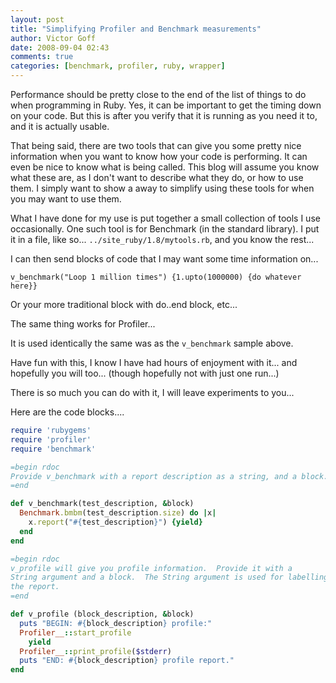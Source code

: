 ```yaml
---
layout: post
title: "Simplifying Profiler and Benchmark measurements"
author: Victor Goff
date: 2008-09-04 02:43
comments: true
categories: [benchmark, profiler, ruby, wrapper]
---
```


Performance should be pretty close to the end of the list of things to do when programming in Ruby.  Yes, it can be important to get the timing down on your code.  But this is after you verify that it is running as you need it to, and it is actually usable.<!-- more --> 

That being said, there are two tools that can give you some pretty nice information when you want to know how your code is performing.  It can even be nice to know what is being called.  This blog will assume you know what these are, as I don't want to describe what they do, or how to use them.  I simply want to show a away to simplify using these tools for when you may want to use them.

What I have done for my use is put together a small collection of tools I use occasionally.  One such tool is for Benchmark (in the standard library).  I put it in a file, like so... `../site_ruby/1.8/mytools.rb`, and you know the rest...

I can then send blocks of code that I may want some time information on...

`v_benchmark("Loop 1 million times") {1.upto(1000000) {do whatever here}}`

Or your more traditional block with do..end block, etc...

The same thing works for Profiler... 

It is used identically the same was as the `v_benchmark` sample above. 

Have fun with this, I know I have had hours of enjoyment with it... and hopefully you will too... (though hopefully not with just one run...)

There is so much you can do with it, I will leave experiments to you...

Here are the code blocks....

``` ruby my_tools.rb
require 'rubygems'
require 'profiler'
require 'benchmark'

=begin rdoc
Provide v_benchmark with a report description as a string, and a block.
=end

def v_benchmark(test_description, &block)
  Benchmark.bmbm(test_description.size) do |x|
    x.report("#{test_description}") {yield}
  end
end

=begin rdoc
v_profile will give you profile information.  Provide it with a
String argument and a block.  The String argument is used for labelling
the report.
=end

def v_profile (block_description, &block)
  puts "BEGIN: #{block_description} profile:"
  Profiler__::start_profile
    yield
  Profiler__::print_profile($stderr)
  puts "END: #{block_description} profile report."
end
```


